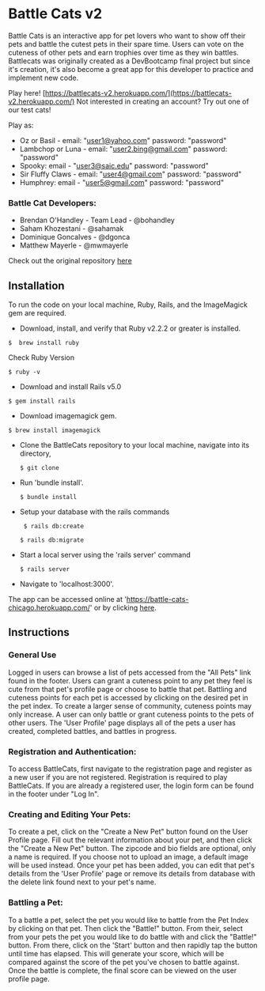 # Battle Cats v2

Battle Cats is an interactive app for pet lovers who want to show off their pets and battle the cutest pets in their spare time. Users can vote on the cuteness of other pets and earn trophies over time as they win battles. Battlecats was originally created as a DevBootcamp final project but since it's creation, it's also become a great app for this developer to practice and implement new code.

Play here! [https://battlecats-v2.herokuapp.com/](https://battlecats-v2.herokuapp.com/)
Not interested in creating an account? Try out one of our test cats!

Play as: 
 - Oz or Basil - email: "user1@yahoo.com"       password: "password"
 - Lambchop or Luna - email: "user2.bing@gmail.com"  password: "password"
 - Spooky: email - "user3@saic.edu"        password: "password"
 - Sir Fluffy Claws - email: "user4@gmail.com"       password: "password"
 - Humphrey: email - "user5@gmail.com"       password: "password"

### Battle Cat Developers:

* Brendan O'Handley - Team Lead - @bohandley 
* Saham Khozestani - @sahamak
* Dominique Goncalves - @dgonca
* Matthew Mayerle - @mwmayerle

Check out the original repository [here](https://github.com/dgonca/battle-cats)
 
## Installation

To run the code on your local machine, Ruby, Rails, and the ImageMagick gem are required. 

* Download, install, and verify that Ruby v2.2.2 or greater is installed. 

 `$  brew install ruby`

 Check Ruby Version

 `$ ruby -v`
 
* Download and install Rails v5.0 

 `$ gem install rails`
 
* Download imagemagick gem. 
 
 ` $ brew install imagemagick `
  
* Clone the BattleCats repository to your local machine, navigate into its directory, 
 
  ` $ git clone ` 
 
* Run 'bundle install'. 
 
  ` $ bundle install `
  
* Setup your database with the rails commands
  
  ` $ rails db:create`

   `$ rails db:migrate `
  
* Start a local server using the 'rails server' command
 
  ` $ rails server `
   
* Navigate to 'localhost:3000'.
 
The app can be accessed online at 'https://battle-cats-chicago.herokuapp.com/' or by clicking [here](https://battle-cats-chicago.herokuapp.com/).
 
## Instructions

### General Use

Logged in users can browse a list of pets accessed from the "All Pets" link found in the footer. Users can grant a cuteness point to any pet they feel is cute from that pet's profile page or choose to battle that pet. Battling and cuteness points for each pet is accessed by clicking on the desired pet in the pet index. To create a larger sense of community, cuteness points may only increase. A user can only battle or grant cuteness points to the pets of other users. The 'User Profile' page displays all of the pets a user has created, completed battles, and battles in progress.
 
### Registration and Authentication:

To access BattleCats, first navigate to the registration page and register as a new user if you are not registered. Registration is required to play BattleCats. If you are already a registered user, the login form can be found in the footer under "Log In".
 
### Creating and Editing Your Pets:

To create a pet, click on the "Create a New Pet" button found on the User Profile page. Fill out the relevant information about your pet, and then click the "Create a New Pet" button. The zipcode and bio fields are optional, only a name is required. If you choose not to upload an image, a default image will be used instead. Once your pet has been added, you can edit that pet's details from the 'User Profile' page or remove its details from database with the delete link found next to your pet's name.
 
### Battling a Pet:

To a battle a pet, select the pet you would like to battle from the Pet Index by clicking on that pet. Then click the "Battle!" button. From their, select from your pets the pet you would like to do battle with and click the "Battle!" button. From there, click on the 'Start' button and then rapidly tap the button until time has elapsed. This will generate your score, which will be compared against the score of the pet you've chosen to battle against. Once the battle is complete, the final score can be viewed on the user profile page.
